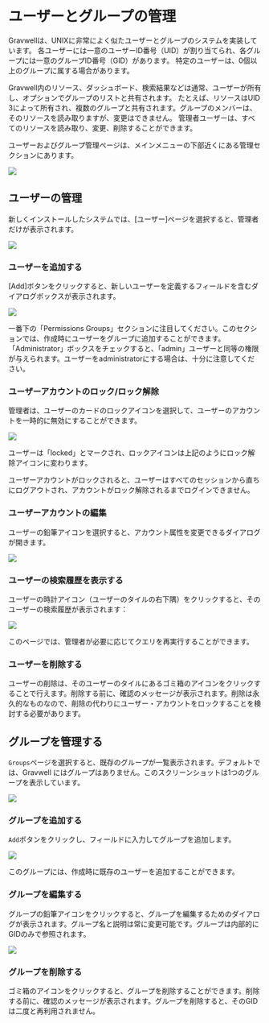 # ユーザーとグループの管理

Gravwellは、UNIXに非常によく似たユーザーとグループのシステムを実装しています。 各ユーザーには一意のユーザーID番号（UID）が割り当てられ、各グループには一意のグループID番号（GID）があります。 特定のユーザーは、0個以上のグループに属する場合があります。

Gravwell内のリソース、ダッシュボード、検索結果などは通常、ユーザーが所有し、オプションでグループのリストと共有されます。 たとえば、リソースはUID 3によって所有され、複数のグループと共有されます。グループのメンバーは、そのリソースを読み取りますが、変更はできません。 管理者ユーザーは、すべてのリソースを読み取り、変更、削除することができます。

ユーザーおよびグループ管理ページは、メインメニューの下部近くにある管理セクションにあります。

![](usermenu.png)

## ユーザーの管理

新しくインストールしたシステムでは、[ユーザー]ページを選択すると、管理者だけが表示されます。

![](users1.png)

### ユーザーを追加する

[Add]ボタンをクリックすると、新しいユーザーを定義するフィールドを含むダイアログボックスが表示されます。

![](newuser.png)

一番下の「Permissions Groups」セクションに注目してください。このセクションでは、作成時にユーザーをグループに追加することができます。「Administrator」ボックスをチェックすると、「admin」ユーザーと同等の権限が与えられます。ユーザーをadministratorにする場合は、十分に注意してください。

### ユーザーアカウントのロック/ロック解除

管理者は、ユーザーのカードのロックアイコンを選択して、ユーザーのアカウントを一時的に無効にすることができます。

![](locked.png)

ユーザーは「locked」とマークされ、ロックアイコンは上記のようにロック解除アイコンに変わります。

ユーザーアカウントがロックされると、ユーザーはすべてのセッションから直ちにログアウトされ、アカウントがロック解除されるまでログインできません。

### ユーザーアカウントの編集

ユーザーの鉛筆アイコンを選択すると、アカウント属性を変更できるダイアログが開きます。

![](edituser.png)

### ユーザーの検索履歴を表示する

ユーザーの時計アイコン（ユーザーのタイルの右下隅）をクリックすると、そのユーザーの検索履歴が表示されます：

![](userhist.png)

このページでは、管理者が必要に応じてクエリを再実行することができます。

### ユーザーを削除する

ユーザーの削除は、そのユーザーのタイルにあるゴミ箱のアイコンをクリックすることで行えます。削除する前に、確認のメッセージが表示されます。削除は永久的なものなので、削除の代わりにユーザー・アカウントをロックすることを検討する必要があります。

## グループを管理する

`Groups`ページを選択すると、既存のグループが一覧表示されます。デフォルトでは、Gravwell にはグループはありません。このスクリーンショットは1つのグループを表示しています。

![](groups.png)

### グループを追加する

`Add`ボタンをクリックし、フィールドに入力してグループを追加します。

![](newgroup.png)

このグループには、作成時に既存のユーザーを追加することができます。

### グループを編集する

グループの鉛筆アイコンをクリックすると、グループを編集するためのダイアログが表示されます。グループ名と説明は常に変更可能です。グループは内部的にGIDのみで参照されます。

![](editgroup.png)

### グループを削除する

ゴミ箱のアイコンをクリックすると、グループを削除することができます。削除する前に、確認のメッセージが表示されます。グループを削除すると、そのGIDは二度と再利用されません。